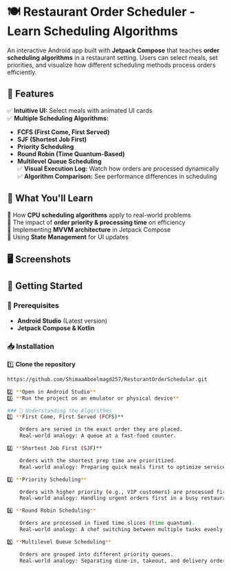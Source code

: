 # 🍽️ Restaurant Order Scheduler - Learn Scheduling Algorithms  

An interactive Android app built with **Jetpack Compose** that teaches **order scheduling algorithms** in a restaurant setting. Users can select meals, set priorities, and visualize how different scheduling methods process orders efficiently.  

## 📌 Features  

✅ **Intuitive UI:** Select meals with animated UI cards  
✅ **Multiple Scheduling Algorithms:**  
   - **FCFS (First Come, First Served)**  
   - **SJF (Shortest Job First)**  
   - **Priority Scheduling**  
   - **Round Robin (Time Quantum-Based)**  
   - **Multilevel Queue Scheduling**  
✅ **Visual Execution Log:** Watch how orders are processed dynamically  
✅ **Algorithm Comparison:** See performance differences in scheduling  

## 🎯 What You'll Learn  

🔹 How **CPU scheduling algorithms** apply to real-world problems  
🔹 The impact of **order priority & processing time** on efficiency  
🔹 Implementing **MVVM architecture** in Jetpack Compose  
🔹 Using **State Management** for UI updates  

## 🖥️ Screenshots  


## 🚀 Getting Started  

### 🔧 Prerequisites  
- **Android Studio** (Latest version)  
- **Jetpack Compose & Kotlin**  

### 📥 Installation  
1️⃣ **Clone the repository**  
```sh
https://github.com/ShimaaAboelmagd257/ResturantOrderSchedular.git

2️⃣ **Open in Android Studio**
3️⃣ **Run the project on an emulator or physical device**

### 🧠 Understanding the Algorithms
1️⃣ **First Come, First Served (FCFS)**

    Orders are served in the exact order they are placed.
    Real-world analogy: A queue at a fast-food counter.

2️⃣ **Shortest Job First (SJF)**

    Orders with the shortest prep time are prioritized.
    Real-world analogy: Preparing quick meals first to optimize service.

3️⃣ **Priority Scheduling**

    Orders with higher priority (e.g., VIP customers) are processed first.
    Real-world analogy: Handling urgent orders first in a busy restaurant.

4️⃣ **Round Robin Scheduling**

    Orders are processed in fixed time slices (time quantum).
    Real-world analogy: A chef switching between multiple tasks evenly.

5️⃣ **Multilevel Queue Scheduling**

    Orders are grouped into different priority queues.
    Real-world analogy: Separating dine-in, takeout, and delivery orders.
